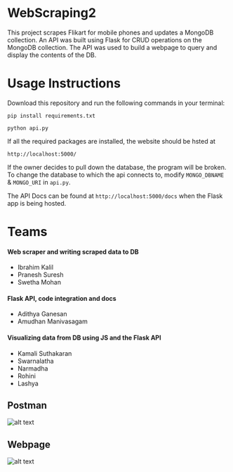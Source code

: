# WebScraping2
This project scrapes Flikart for mobile phones and updates a MongoDB collection. An API was built using Flask for CRUD operations on the MongoDB collection. The API was used to build a webpage to query and display the contents of the DB.

# Usage Instructions
Download this repository and run the following commands in your terminal:

`pip install requirements.txt`

`python api.py`

If all the required packages are installed, the website should be hsted at

`http://localhost:5000/`

If the owner decides to pull down the database, the program will be broken. To change the database to which the api connects to, modify `MONGO_DBNAME` & `MONGO_URI` in `api.py`.

The API Docs can be found at `http://localhost:5000/docs` when the Flask app is being hosted.

# Teams
#### Web scraper and writing scraped data to DB
* Ibrahim Kalil
* Pranesh Suresh
* Swetha Mohan
#### Flask API, code integration and docs
* Adithya Ganesan
* Amudhan Manivasagam
#### Visualizing data from DB using JS and the Flask API
* Kamali Suthakaran
* Swarnalatha
* Narmadha
* Rohini
* Lashya

## Postman
![alt text](https://github.com/adithya2411/WebScraping2/blob/main/Postman.JPG?raw=true)

## Webpage
![alt text](https://github.com/adithya2411/WebScraping2/blob/main/Webpage.jpg?raw=true)
